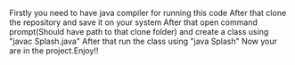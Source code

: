 Firstly you need to have java compiler for running this code
After that clone the repository and save it on your system
After that open command prompt(Should have path to that clone folder) and create a class using "javac Splash.java"
After that run the class using "java Splash"
Now your are in the project.Enjoy!!
